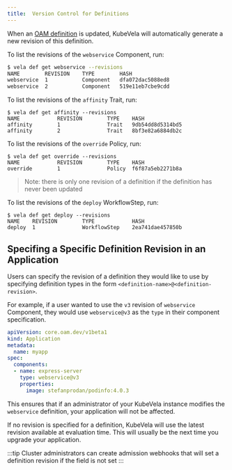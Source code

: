 ```yaml
---
title:  Version Control for Definitions
---
```


When an [OAM definition](../getting-started/definition.md) is updated, KubeVela will automatically generate a new revision of this definition.

To list the revisions of the `webservice` Component, run:

```bash
$ vela def get webservice --revisions
NAME      	REVISION	TYPE     	HASH            
webservice	1       	Component	dfa072dac5088ed8
webservice	2       	Component	519e11eb7cbe9cdd
```


To list the revisions of the `affinity` Trait, run:

```shell
$ vela def get affinity --revisions  
NAME            REVISION        TYPE    HASH            
affinity        1               Trait   9db54dd8d5314bd5
affinity        2               Trait   8bf3e82a6884db2c
```

To list the revisions of the `override` Policy, run:

```shell
$ vela def get override --revisions
NAME            REVISION        TYPE    HASH
override        1               Policy  f6f87a5eb2271b8a
```

> Note: there is only one revision of a definition if the definition has never been updated

To list the revisions of the `deploy` WorkflowStep, run:

```shell
$ vela def get deploy --revisions
NAME    REVISION        TYPE            HASH
deploy  1               WorkflowStep    2ea741dae457850b
```

## Specifing a Specific Definition Revision in an Application

Users can specify the revision of a definition they would like to use by specifying definition types in the form `<definition-name>@<definition-revision>`.

For example, if a user wanted to use the `v3` revision of `webservice` Component, they would use `webservice@v3` as the `type` in their
component specification.

```yaml
apiVersion: core.oam.dev/v1beta1
kind: Application
metadata:
  name: myapp
spec:
  components:
  - name: express-server
    type: webservice@v3
    properties:
      image: stefanprodan/podinfo:4.0.3
```

This ensures that if an administrator of your KubeVela instance modifies the `webservice` definition, your application will not be
affected.

If no revision is specified for a definition, KubeVela will use the latest revision available at evaluation time.
This will usually be the next time you upgrade your application.

:::tip
Cluster administrators can create admission webhooks that will set a definition revision if the field is not set
:::

